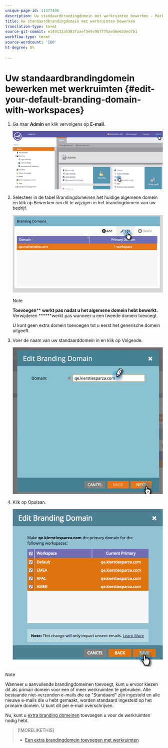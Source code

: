 ```yaml
---
unique-page-id: 11377406
description: Uw standaardbrandingdomein met werkruimten bewerken - Marketo Docs - Productdocumentatie
title: Uw standaardbrandingdomein met werkruimten bewerken
translation-type: tm+mt
source-git-commit: e149133a5383faaef5e9c9b7775ae36e633ed7b1
workflow-type: tm+mt
source-wordcount: '160'
ht-degree: 0%

---
```



# Uw standaardbrandingdomein bewerken met werkruimten {#edit-your-default-branding-domain-with-workspaces}

1. Ga naar **Admin** en klik vervolgens op **E-mail**.

   ![](assets/image2016-6-29-16-3a42-3a20.png)

1. Selecteer in de tabel Brandingdomeinen het huidige algemene domein en klik op Bewerken om dit te wijzigen in het brandingdomein van uw bedrijf.

   ![](assets/image2016-8-12-10-3a30-3a34.png)

   >[!NOTE]
   >
   >**Toevoegen****  **werkt pas nadat u het algemene domein hebt bewerkt.** Verwijderen ******werkt pas wanneer u een tweede domein toevoegt.
   >
   >U kunt geen extra domein toevoegen tot u eerst het generische domein uitgeeft.

1. Voer de naam van uw standaarddomein in en klik op Volgende.

   ![](assets/image2016-8-12-10-3a32-3a31.png)

1. Klik op Opslaan.

   ![](assets/edit-branding-domain-9-12-16-hand.png)

>[!NOTE]
>
>Wanneer u aanvullende brandingdomeinen toevoegt, kunt u ervoor kiezen dit als primair domein voor een of meer werkruimten te gebruiken. Alle bestaande niet-verzonden e-mails die op &quot;Standaard&quot; zijn ingesteld en alle nieuwe e-mails die u hebt gemaakt, worden standaard ingesteld op het primaire domein. U kunt dit per e-mail overschrijven.

Nu, kunt u [extra branding domeinen](add-an-additional-branding-domain-with-workspaces.md) toevoegen u voor de werkruimten nodig hebt.

>[!MORELIKETHIS]
>
>* [Een extra brandingdomein toevoegen met werkruimten](add-an-additional-branding-domain-with-workspaces.md)

